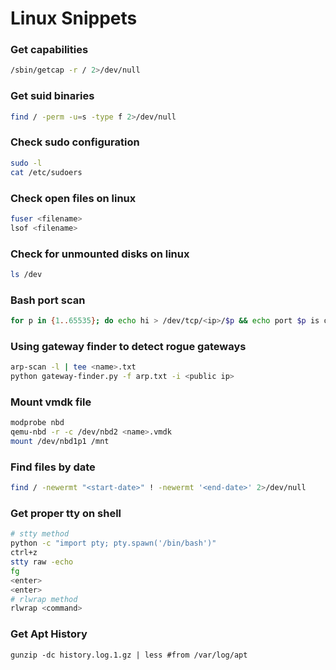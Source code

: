 # Linux Snippets

### Get capabilities

```bash
/sbin/getcap -r / 2>/dev/null
```

### Get suid binaries

```bash
find / -perm -u=s -type f 2>/dev/null
```

### Check sudo configuration

```bash
sudo -l
cat /etc/sudoers
```

### Check open files on linux

```bash
fuser <filename>
lsof <filename>
```

### Check for unmounted disks on linux

```bash
ls /dev
```

### Bash port scan

```bash
for p in {1..65535}; do echo hi > /dev/tcp/<ip>/$p && echo port $p is open > scan 2>/dev/null; done
```

### Using gateway finder to detect rogue gateways

```bash
arp-scan -l | tee <name>.txt
python gateway-finder.py -f arp.txt -i <public ip>
```

### Mount vmdk file

```bash
modprobe nbd
qemu-nbd -r -c /dev/nbd2 <name>.vmdk
mount /dev/nbd1p1 /mnt
```

### Find files by date

```bash
find / -newermt "<start-date>" ! -newermt '<end-date>' 2>/dev/null
```

### Get proper tty on shell

```bash
# stty method
python -c "import pty; pty.spawn('/bin/bash')"
ctrl+z
stty raw -echo
fg
<enter>
<enter>
# rlwrap method
rlwrap <command>
```

### Get Apt History

```text
gunzip -dc history.log.1.gz | less #from /var/log/apt
```

